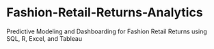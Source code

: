 # Fashion-Retail-Returns-Analytics
Predictive Modeling and Dashboarding for Fashion Retail Returns using SQL, R, Excel, and Tableau
